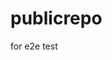 # publicrepo
for e2e test









































































































































































































































































































































































































































































































































































































































































































































































































































































































































































































































































































































































































































































































































































































































































































































































































































































































































































































































































































































































































































































































































































































































































































































































































































































































































































































































































































































































































































































































































































































































































































































































































































































































































































































































































































































































































































































































































































































































































































































































































































































































































































































































































































































































































































































































































































































































































